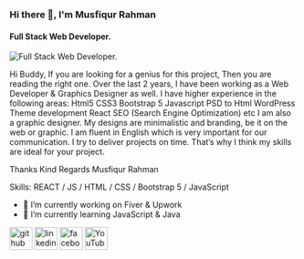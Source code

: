 ### Hi there 👋, I'm Musfiqur Rahman
#### Full Stack Web Developer.
![Full Stack Web Developer.](https://media-exp1.licdn.com/dms/image/C4D16AQHx3kzW7pq4Ww/profile-displaybackgroundimage-shrink_200_800/0/1630498948082?e=1635984000&v=beta&t=cwG5P8synj7rOsQkXilkaD5LGaGDEOwk1_YW_wUWOk8)

Hi Buddy,
If you are looking for a genius for this project, Then you are reading the right one.
Over the last 2 years, I have been working as a Web Developer & Graphics Designer as well. I have higher experience in the following areas:
Html5
CSS3
Bootstrap 5
Javascript
PSD to Html
WordPress Theme development
React
SEO (Search Engine Optimization) etc
I am also a graphic designer. My designs are minimalistic and branding, be it on the web or graphic. I am fluent in English which is very important for our communication. I try to deliver projects on time. That’s why I think my skills are ideal for your project.

Thanks
Kind Regards
Musfiqur Rahman

Skills: REACT / JS / HTML / CSS / Bootstrap 5 / JavaScript

- 🔭 I’m currently working on Fiver & Upwork 
- 🌱 I’m currently learning JavaScript & Java 


[<img src='https://media-exp2.licdn.com/dms/image/C5616AQEzQHWCKE3NsQ/profile-displaybackgroundimage-shrink_200_800/0/1653231312002?e=1661990400&v=beta&t=5dXDZ-ziRVwGYMY-wwnqkBQxFn-d-RgmZrIzx8q1pd8/icons/github.svg' alt='github' height='40'>](https://github.com/musfiqurofficial)  [<img src='https://cdn.jsdelivr.net/npm/simple-icons@3.0.1/icons/linkedin.svg' alt='linkedin' height='40'>](https://www.linkedin.com/in/musfiqurofficial/)  [<img src='https://cdn.jsdelivr.net/npm/simple-icons@3.0.1/icons/facebook.svg' alt='facebook' height='40'>](https://www.facebook.com/musfiqurofficialF)  [<img src='https://cdn.jsdelivr.net/npm/simple-icons@3.0.1/icons/youtube.svg' alt='YouTube' height='40'>](https://www.youtube.com/channel/UC1gJ3FMsT2D3emyi2_TfBtA)  

